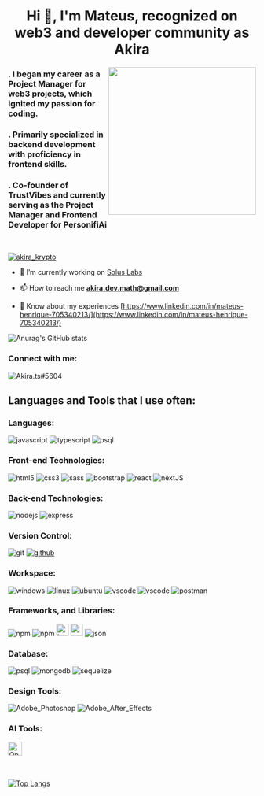 <h1 align="center">Hi 👋, I'm Mateus, recognized on web3 and developer community as Akira</h1>
<img height="300px" align="right" src="https://miro.medium.com/max/694/1*jArPYwQhBbu6aQIeyh0V6A.jpeg">
<h3 align="left">. I began my career as a Project Manager for web3 projects, which ignited my passion for coding.</h3>
<h3>. Primarily specialized in backend development with proficiency in frontend skills.</h3>
<h3>. Co-founder of TrustVibes and currently serving as the Project Manager and Frontend Developer for PersonifiAi</h3>



<br>


<p align="left"> <a href="https://twitter.com/akira_krypto" target="blank"><img src="https://img.shields.io/twitter/follow/akira_krypto?logo=twitter&style=for-the-badge" alt="akira_krypto" /></a> </p>

- 🔭 I’m currently working on [Solus Labs](https://soluslabs.xyz/)

- 📫 How to reach me **akira.dev.math@gmail.com**

- 📄 Know about my experiences [https://www.linkedin.com/in/mateus-henrique-705340213/](https://www.linkedin.com/in/mateus-henrique-705340213/)

![Anurag's GitHub stats](https://github-readme-stats.vercel.app/api?username=akiramatthew&show_icons=true&theme=radical)
<h3 align="left">Connect with me:</h3>
<div>

<p><a><img href="" alt="Akira.ts#5604" align="left" src="https://img.shields.io/badge/Discord-7289DA?style=for-the-badge&logo=discord&logoColor=white" /></a></p>
</div>

<br>

<h2 align="left">Languages and Tools that I use often:</h2>
<h3>Languages:</h3>
<div>
    <img align="center "alt="javascript" src="https://img.shields.io/badge/JavaScript-F7DF1E?style=for-the-badge&logo=javascript&logoColor=black" />
    <img align="center "alt="typescript" src="https://img.shields.io/badge/TypeScript-007ACC?style=for-the-badge&logo=typescript&logoColor=white" />
    <img align="center "alt="psql" src="https://img.shields.io/badge/Solidity-%23363636.svg?style=for-the-badge&logo=solidity&logoColor=white" />
</div>

<h3>Front-end Technologies:</h3>
<div>
    <img align="center "alt="html5" src="https://img.shields.io/badge/HTML5-E34F26?style=for-the-badge&logo=html5&logoColor=white" />
    <img align="center "alt="css3" src="https://img.shields.io/badge/CSS3-1572B6?style=for-the-badge&logo=css3&logoColor=white" />
    <img align="center "alt="sass" src="https://img.shields.io/badge/Sass-CC6699?style=for-the-badge&logo=sass&logoColor=white" />
    <img align="center "alt="bootstrap" src="https://img.shields.io/badge/Bootstrap-563D7C?style=for-the-badge&logo=bootstrap&logoColor=white" />
    <img align="center "alt="react" src="https://img.shields.io/badge/React-20232A?style=for-the-badge&logo=react&logoColor=61DAFB" />
    <img align="center "alt="nextJS" src="https://img.shields.io/badge/Next-black?style=for-the-badge&logo=next.js&logoColor=white" />
</div>

<h3>Back-end Technologies:</h3>
<div>
    <img align="center "alt="nodejs" src="https://img.shields.io/badge/Node.js-43853D?style=for-the-badge&logo=node.js&logoColor=white" />
    <img align="center "alt="express" src="https://img.shields.io/badge/Express.js-404D59?style=for-the-badge" />

</div>

<h3>Version Control:</h3>
<div>
    <img align="center "alt="git" src="https://img.shields.io/badge/GIT-E44C30?style=for-the-badge&logo=git&logoColor=white" />
    <a href="https://github.com/AkiraMatthew"><img align="center "alt="github" src="https://img.shields.io/badge/GitHub-100000?style=for-the-badge&logo=github&logoColor=white" /></a>
</div>

<h3>Workspace:</h3>
<div>
    <img align="center "alt="windows" src="https://img.shields.io/badge/Windows-0078D6?style=for-the-badge&logo=windows&logoColor=white" />
    <img align="center "alt="linux" src="https://img.shields.io/badge/Linux-FCC624?style=for-the-badge&logo=linux&logoColor=black" />
    <img align="center "alt="ubuntu" src="https://img.shields.io/badge/Ubuntu-E95420?style=for-the-badge&logo=ubuntu&logoColor=white" />
    <img align="center "alt="vscode" src="https://img.shields.io/badge/Visual_Studio_Code-0078D4?style=for-the-badge&logo=visual%20studio%20code&logoColor=white" />
    <img align="center "alt="vscode" src="https://img.shields.io/badge/docker-%230db7ed.svg?style=for-the-badge&logo=docker&logoColor=white" />
    <img align="center "alt="postman" src="https://img.shields.io/badge/Postman-FF6C37?style=for-the-badge&logo=postman&logoColor=white" />
</div>

<h3>Frameworks, and Libraries:</h3>
<div>
    <img align="center "alt="npm" src="https://img.shields.io/badge/NPM-%23CB3837.svg?style=for-the-badge&logo=npm&logoColor=white" />
    <img align="center "alt="npm" src="https://img.shields.io/badge/yarn-%232C8EBB.svg?style=for-the-badge&logo=yarn&logoColor=white" />
    <img align="center "alt="babel" src="https://img.shields.io/badge/Babel-F9DC3e?style=for-the-badge&logo=babel&logoColor=black" height=25px/>
    <img align="center "alt="webpack" src="https://img.shields.io/badge/webpack-%238DD6F9.svg?style=for-the-badge&logo=webpack&logoColor=black" height=25px />
    <img align="center "alt="json" src="https://img.shields.io/badge/json%20web%20tokens-323330?style=for-the-badge&logo=json-web-tokens&logoColor=pink" />
</div>

<h3>Database:</h3>
<div>
    <img align="center "alt="psql" src="https://img.shields.io/badge/PostgreSQL-316192?style=for-the-badge&logo=postgresql&logoColor=white" />
    <img align="center "alt="mongodb" src="https://img.shields.io/badge/MongoDB-4EA94B?style=for-the-badge&logo=mongodb&logoColor=white" />
    <img align="center "alt="sequelize" src="https://img.shields.io/badge/sequelize-323330?style=for-the-badge&logo=sequelize&logoColor=blue" />
<div/>

<h3>Design Tools:</h3>
<div>
    <img align="center "alt="Adobe_Photoshop" src="https://img.shields.io/badge/Adobe%20Photoshop-31A8FF?style=for-the-badge&logo=Adobe%20Photoshop&logoColor=black" />
    <img align="center "alt="Adobe_After_Effects" src="https://img.shields.io/badge/Adobe%20after%20affects-CF96FD?style=for-the-badge&logo=Adobe%20after%20effects&logoColor=393665" />
</div>
    
<h3>AI Tools:</h3>
<div>
    <img href="" alt="OpenAI" align="top-center" src="https://miro.medium.com/max/1400/0*c-PJKeN6JqEUKyZ8.png" height=28px /></a>
<div/>
 <br><br>

[![Top Langs](https://github-readme-stats.vercel.app/api/top-langs/?username=akiramatthew&layout=compact)](https://github.com/akiramatthew/github-readme-stats)


